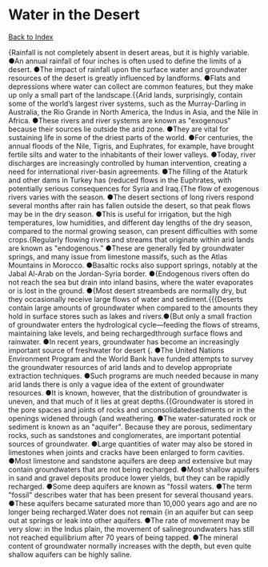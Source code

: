 # Water in the Desert
[Back to Index](https://github.com/windows10010/tpoExtractor/blob/master/README.md)

{Rainfall is not completely absent in desert areas, but it is highly variable. ●An annual rainfall of four inches is often used to define the limits of a desert. ●The impact of rainfall upon the surface water and groundwater resources of the desert is greatly influenced by landforms. ●Flats and depressions where water can collect are common features, but they make up only a small part of the landscape.{{Arid lands, surprisingly, contain some of the world’s largest river systems, such as the Murray-Darling in Australia, the Rio Grande in North America, the Indus in Asia, and the Nile in Africa. ●These rivers and river systems are known as "exogenous" because their sources lie outside the arid zone. ●They are vital for sustaining life in some of the driest parts of the world. ●For centuries, the annual floods of the Nile, Tigris, and Euphrates, for example, have brought fertile silts and water to the inhabitants of their lower valleys. ●Today, river discharges are increasingly controlled by human intervention, creating a need for international river-basin agreements. ●The filling of the Ataturk and other dams in Turkey has {reduced flows in the Euphrates, with potentially serious consequences for Syria and Iraq.{The flow of exogenous rivers varies with the season. ●The desert sections of long rivers respond several months after rain has fallen outside the desert, so that peak flows may be in the dry season. ●This is useful for irrigation, but the high temperatures, low humidities, and different day lengths of the dry season, compared to the normal growing season, can present difficulties with some crops.{Regularly flowing rivers and streams that originate within arid lands are known as "endogenous." ●These are generally fed by groundwater springs, and many issue from limestone massifs, such as the Atlas Mountains in Morocco. ●Basaltic rocks also support springs, notably at the Jabal Al-Arab on the Jordan-Syria border. ●{Endogenous rivers often do not reach the sea but drain into inland basins, where the water evaporates or is lost in the ground. ●{Most desert streambeds are normally dry, but they occasionally receive large flows of water and sediment.{{{Deserts contain large amounts of groundwater when compared to the amounts they hold in surface stores such as lakes and rivers.●{But only a small fraction of groundwater enters the hydrological cycle—feeding the flows of streams, maintaining lake levels, and being rechargedthrough surface flows and rainwater. ●In recent years, groundwater has become an increasingly important source of freshwater for desert {. ●The United Nations Environment Program and the World Bank have funded attempts to survey the groundwater resources of arid lands and to develop appropriate extraction techniques. ●Such programs are much needed because in many arid lands there is only a vague idea of the extent of groundwater resources. ●It is known, however, that the distribution of groundwater is uneven, and that much of it lies at great depths.{{Groundwater is stored in the pore spaces and joints of rocks and unconsolidatedsediments or in the openings widened through {and weathering. ●The water-saturated rock or sediment is known as an "aquifer". Because they are porous, sedimentary rocks, such as sandstones and conglomerates, are important potential sources of groundwater. ●Large quantities of water may also be stored in limestones when joints and cracks have been enlarged to form cavities. ●Most limestone and sandstone aquifers are deep and extensive but may contain groundwaters that are not being recharged. ●Most shallow aquifers in sand and gravel deposits produce lower yields, but they can be rapidly recharged. ●Some deep aquifers are known as "fossil waters. ●The term "fossil" describes water that has been present for several thousand years. ●These aquifers became saturated more than 10,000 years ago and are no longer being recharged.Water does not remain {in an aquifer but can seep out at springs or leak into other aquifers. ●The rate of movement may be very slow: in the Indus plain, the movement of salinegroundwaters has still not reached equilibrium after 70 years of being tapped. ●The mineral content of groundwater normally increases with the depth, but even quite shallow aquifers can be highly saline.